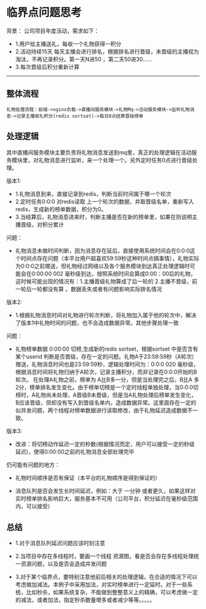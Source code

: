 # 临界点问题思考
背景：
公司项目年度活动，需求如下：

- 1.用户给主播送礼，每收一个礼物获得一积分 
- 2.活动持续15天 每天主播会进行排名，根据排名进行晋级，未晋级的主播视为淘汰，不再记录积分。第一天N进50 ，第二天50进30......
- 3.每次晋级后积分重新计算


--------------------------------

## 整体流程

```sequence
礼物处理流程：前端->nginx负载->直播间服务模块->礼物Mq->活动服务模块->监听礼物消息->记录主播收礼积分(redis sortset)->每日0点结算晋级榜单
```


## 处理逻辑

其中直播间服务模块主要负责将礼物消息发送到mq里，真正的处理逻辑在活动服务模块里，对礼物消息进行监听，来一个处理一个。另外定时任务0点进行晋级处理。

版本1:

- 1.礼物消息到来，直接记录到redis，判断当前时间属于哪一个轮次 
- 2.定时任务0:0:0 对redis读取 上一个轮次的数据，并取晋级名单，重新写入redis，生成新的榜单数据，积分为0。
- 3.当结算后，礼物消息进来时，判断主播是否在新的榜单里，如果在则说明主播晋级，对积分累计

问题：

- 礼物消息未做时间判断，因为消息存在延后，直接使用系统时间会在0:0:0这个时间点存在问题（本平台用户超喜欢59:59秒这种时间点搞事情），礼物实际为0:0:0之前赠送，但礼物经过网络以及各个服务模块到达真正处理逻辑时可能会在0:00:00 002 毫秒级到达，按照系统时间会算成0:00：00后的礼物，这时候可能出现的情况有：1.主播晋级礼物算成了后一轮的 2.主播不晋级，前一轮后一轮都没有算 。数据丢失或者有问题影响实际排名情况

版本2:

- 1.根据礼物消息时间对礼物进行轮次判断，将礼物加入属于他的轮次中，解决了版本1中礼物时间的问题，也不会造成数据异常。其他步骤处理一致

问题：

- 礼物榜单数据 0:00:00 切榜,生成新的redis sortset，根据sortset 中是否含有某个userid 判断是否晋级，存在一定的问题。礼物A于23:59:59秒（A轮次）赠送，礼物消息时间也是23:59:59秒，逻辑处理时间为：0:0:0 020 毫秒级，根据消息时间将礼物归纳于A轮次，记录主播积分，而非记录在0:0:0开始的B轮次。
在处理A礼物之前，榜单为 A比B多一分，但是当处理完之后，B比A 多2分，榜单排名发生变化。由于榜单切榜是一个定时线程单独处理，当0:0:0切榜时，A礼物尚未处理，A晋级B未晋级，但是当A礼物处理后榜单发生变化，B应该晋级，但却没有写入到晋级名单内，造成数据异常。这里面存在一定的似并发问题，两个线程对榜单数据进行读取修改，由于礼物延迟造成数据不一致。

版本3:

- 改进：将切榜动作延迟一定的秒数(根据情况而定，用户可以接受一定的秒级延迟)，使得0:00:00之前的礼物消息全部处理完毕


仍可能有问题的地方：

- 礼物时间顺序是否有保证（本平台的礼物顺序是得到保证的）

- 消息队列是否会发生长时间延迟，例如：大于 一分钟 或者更久，如果这样对实时榜单排名影响巨大，服务基本不可用（公司平台，积分延迟在毫秒级范围内，可以接受）



## 总结

- 1.对于消息队列延迟问题应该时刻注意

- 2.当项目中存在多线程时，要画一个线程 资源图，看是否会存在多线程处理统一资源问题，以及是否会造成并发问题

- 3.对于某个临界点，要特别注意他前后相关的处理逻辑，在合适的情况下可以考虑做加减法。本例子中采用加法，对实时榜单进行一定延时。对于一些系统，比如秒杀，如果系统复杂，不能做到整整意义上的精确，可以考虑做一定的减法，或者加法，指定秒杀数量增多或者减少等等。。。。。



